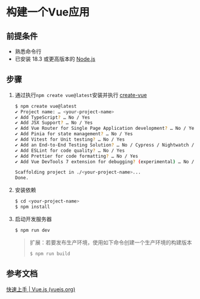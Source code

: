 # 构建一个Vue应用

## 前提条件

- 熟悉命令行
- 已安装 18.3 或更高版本的 [Node.js](https://nodejs.org/)

## 步骤

1. 通过执行`npm create vue@latest`安装并执行 [create-vue](https://github.com/vuejs/create-vue)

   ```bash
   $ npm create vue@latest
   ✔ Project name: … <your-project-name>
   ✔ Add TypeScript? … No / Yes
   ✔ Add JSX Support? … No / Yes
   ✔ Add Vue Router for Single Page Application development? … No / Yes
   ✔ Add Pinia for state management? … No / Yes
   ✔ Add Vitest for Unit testing? … No / Yes
   ✔ Add an End-to-End Testing Solution? … No / Cypress / Nightwatch / Playwright
   ✔ Add ESLint for code quality? … No / Yes
   ✔ Add Prettier for code formatting? … No / Yes
   ✔ Add Vue DevTools 7 extension for debugging? (experimental) … No / Yes
   
   Scaffolding project in ./<your-project-name>...
   Done.
   ```

2. 安装依赖

   ```bash
   $ cd <your-project-name>
   $ npm install
   ```

3. 启动开发服务器

   ```bash
   $ npm run dev
   ```

   > 扩展：若要发布生产环境，使用如下命令创建一个生产环境的构建版本
   >
   > ```bash
   > $ npm run build
   > ```

## 参考文档

[快速上手 | Vue.js (vuejs.org)](https://cn.vuejs.org/guide/quick-start.html)